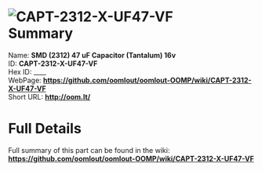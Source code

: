 
![CAPT-2312-X-UF47-VF](https://github.com/oomlout/oomlout-OOMP/blob/master/parts/CAPT-2312-X-UF47-VF/CAPT-2312-X-UF47-VF_420.jpg)   
Summary
=================
  
Name: __SMD (2312) 47 uF Capacitor (Tantalum) 16v__    
ID: __CAPT-2312-X-UF47-VF__   
Hex ID: ____   
WebPage: __https://github.com/oomlout/oomlout-OOMP/wiki/CAPT-2312-X-UF47-VF__   
Short URL: __http://oom.lt/__   

Full Details
==========================
Full summary of this part can be found in the wiki:   
__https://github.com/oomlout/oomlout-OOMP/wiki/CAPT-2312-X-UF47-VF__    

